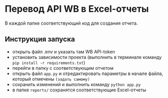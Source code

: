 # Перевод API WB в Excel-отчеты

В каждой папке соответствующий код для создания отчета.

## Инструкция запуска

- открыть файл .env и указать там WB API-token
- установить зависимости проекта (выполнить в терминале команду `pip install -r requirements.txt`)
- перейти в папку с соответствующим отчетом
- открыть файл `app.py` и отредактировать параметры в начале файла, который отмечены `(задать самому)`
- сохранить изменений и выполнить команду `python app.py`
- в папке `reports/` сохранятся соответствующие Excel-отчеты